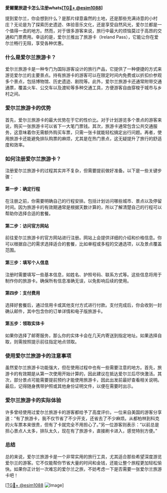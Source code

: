 **愛爾蘭旅遊卡怎么注册whats[[TG💪+ @esim1088](https://t.me/s/esim1088)]**

提到爱尔兰，你会想到什么？是那片绿意盎然的土地，还是那些充满诗意的小村庄？无论是为了探索历史遗迹、体验音乐文化，还是享受自然风光，爱尔兰都是一个值得一去的地方。然而，对于很多游客来说，旅行中最大的烦恼莫过于高昂的交通和门票费用。幸运的是，爱尔兰推出了旅游卡（Ireland Pass），它能让你在爱尔兰畅行无阻，享受各种优惠。

### 什么是爱尔兰旅游卡？

爱尔兰旅游卡是一种专门为国际游客设计的旅行产品，它提供了一种便捷的方式来游览爱尔兰的主要景点。持有旅游卡的游客可以在限定时间内免费或以折扣价参观多个景点，包括博物馆、历史遗迹、剧院等。此外，爱尔兰旅游卡还通常附带交通通票，覆盖火车、公交车以及渡轮等多种交通工具，方便游客自由穿梭于城市与乡村之间。

### 爱尔兰旅游卡的优势

首先，爱尔兰旅游卡的最大优势在于它的性价比。对于计划游览多个景点的游客来说，购买一张旅游卡可以省下一大笔门票钱。其次，旅游卡通常包含公共交通服务，这意味着你无需额外购买车票，只需一张卡就能轻松搞定出行问题。再者，使用旅游卡还能避免排队购票的麻烦，尤其是在热门景点，这无疑提升了旅行的舒适度和效率。

### 如何注册爱尔兰旅游卡？

注册爱尔兰旅游卡的过程其实并不复杂，但需要提前做好准备。以下是一些关键步骤：

#### 第一步：确定行程
在注册之前，你需要明确自己的行程安排。包括计划访问哪些城市、景点以及停留时间。因为旅游卡的有效期通常是根据天数计算的，所以了解清楚自己的行程可以帮助你选择合适的套餐。

#### 第二步：访问官方网站
前往爱尔兰旅游卡的官方网站进行注册。网站上会提供详细的介绍和价格信息。你可以根据自己的需求选择适合的套餐，比如单程或多程的交通选项，以及景点覆盖范围。

#### 第三步：填写个人信息
注册时需要填写一些基本信息，如姓名、护照号码、联系方式等。这些信息将用于制作你的旅游卡。确保所有信息准确无误，以免影响后续的使用。

#### 第四步：支付费用
选择好套餐后，通过信用卡或其他支付方式进行付款。支付完成后，你会收到一封确认邮件，其中包含你的订单详情和电子版旅游卡。

#### 第五步：领取实体卡
如果你选择了邮寄服务，那么你的实体卡会在几天内寄送到指定地址。如果选择自取，则需按照提示前往指定地点领取。

### 使用爱尔兰旅游卡的注意事项

虽然爱尔兰旅游卡功能强大，但在使用过程中也有一些需要注意的地方。首先，旅游卡的有效期是从第一次使用开始计算的，因此建议在抵达爱尔兰后尽快激活。其次，部分景点可能需要提前预约才能使用旅游卡，因此出发前最好查看相关说明。最后，记得随身携带护照或其他身份证明文件，以便在需要时出示。

### 爱尔兰旅游卡的实际体验

许多曾经使用过爱尔兰旅游卡的游客都给予了高度评价。一位来自美国的游客分享道：“有了旅游卡，我不仅节省了不少开支，还省去了不少麻烦。从都柏林到科克的火车票本来很贵，但有了卡就完全不用担心了。”另一位游客则表示：“以前总是担心景点人太多，排队太久，现在有了旅游卡，直接刷卡进入，感觉特别方便。”

### 总结

总的来说，爱尔兰旅游卡是一个非常实用的旅行工具，尤其适合那些希望深度游览爱尔兰的游客。它不仅能帮你节省大量的时间和金钱，还能让整个旅程更加轻松愉快。如果你正计划一次难忘的爱尔兰之旅，不妨考虑一下是否需要一张爱尔兰旅游卡吧！

[[TG💪+ @esim1088](https://t.me/s/esim1088) ![Image](https://i.postimg.cc/4NQfJmqS/Snipaste-2025-05-13-00-14-12.png)]